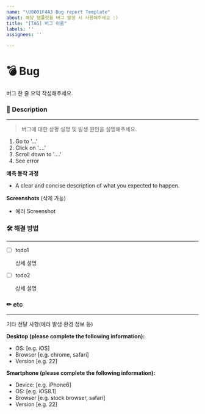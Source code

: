 ```yaml
---
name: "\U0001F4A3 Bug report Template"
about: 해당 템플릿을 버그 발생 시 사용해주세요 :)
title: "[TAG] 버그 이름"
labels: ''
assignees: ''

---
```


# 💣 Bug
버그 한 줄 요약 작성해주세요.

### 📝 Description

--- 
> 버그에 대한 상황 설명 및 발생 원인을 설명해주세요.
1. Go to '...'
2. Click on '....'
3. Scroll down to '....'
4. See error

**예측 동작 과정**
- A clear and concise description of what you expected to happen.

**Screenshots** (삭제 가능)
- 에러 Screenshot

### 🛠 해결 방법

---
<!-- 에러 해결 과정 기록 -->
- [ ] todo1

    상세 설명
- [ ] todo2

    상세 설명

### ✏ etc

---
기타 전달 사항(에러 발생 환경 정보 등)

**Desktop (please complete the following information):**
 - OS: [e.g. iOS]
 - Browser [e.g. chrome, safari]
 - Version [e.g. 22]

**Smartphone (please complete the following information):**
 - Device: [e.g. iPhone6]
 - OS: [e.g. iOS8.1]
 - Browser [e.g. stock browser, safari]
 - Version [e.g. 22]
